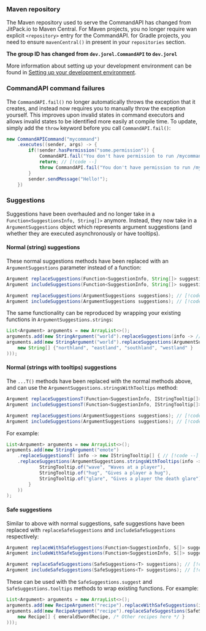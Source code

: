 ### Maven repository

The Maven repository used to serve the CommandAPI has changed from JitPack.io to Maven Central. For Maven projects, you no longer require wan explicit `<repository>` entry for the CommandAPI. for Gradle projects, you need to ensure `mavenCentral()` in present in your `repositories` section.

**The group ID has changed from `dev.jorel.CommandAPI` to `dev.jorel`**

More information about setting up your development environment can be found in [Setting up your development environment](../dev-setup/setup).

### CommandAPI command failures

The `CommandAPI.fail()` no longer automatically throws the exception that it creates, and instead now requires you to manually throw the exception yourself. This improves upon invalid states in command executors and allows invalid states to be identified more easily at compile time. To update, simply add the `throw` keyword before you call `CommandAPI.fail()`:

```java
new CommandAPICommand("mycommand")
    .executes((sender, args) -> {
        if(!sender.hasPermission("some.permission")) {
            CommandAPI.fail("You don't have permission to run /mycommand!"); // [!code --]
            return; // [!code --]
            throw CommandAPI.fail("You don't have permission to run /mycommand!"); // [!code ++]
        }
        sender.sendMessage("Hello!");
    })
```

### Suggestions

Suggestions have been overhauled and no longer take in a `Function<SuggestionsInfo, String[]>` anymore. Instead, they now take in a `ArgumentSuggestions` object which represents argument suggestions (and whether they are executed asynchronously or have tooltips).

#### Normal (string) suggestions

These normal suggestions methods have been replaced with an `ArgumentSuggestions` parameter instead of a function:

```java
Argument replaceSuggestions(Function<SuggestionInfo, String[]> suggestions); // [!code --]
Argument includeSuggestions(Function<SuggestionInfo, String[]> suggestions); // [!code --]

Argument replaceSuggestions(ArgumentSuggestions suggestions); // [!code ++]
Argument includeSuggestions(ArgumentSuggestions suggestions); // [!code ++]
```

The same functionality can be reproduced by wrapping your existing functions in `ArgumentSuggestions.strings`:

```java
List<Argument> arguments = new ArrayList<>();
arguments.add(new StringArgument("world").replaceSuggestions(info -> // [!code --]
arguments.add(new StringArgument("world").replaceSuggestions(ArgumentSuggestions.strings(info -> // [!code ++]
    new String[] {"northland", "eastland", "southland", "westland" }
)));
```

#### Normal (strings with tooltips) suggestions

The `...T()` methods have been replaced with the normal methods above, and can use the `ArgumentSuggestions.stringsWithTooltips` method:

```java
Argument replaceSuggestionsT(Function<SuggestionInfo, IStringTooltip[]> suggestions); // [!code --]
Argument includeSuggestionsT(Function<SuggestionInfo, IStringTooltip[]> suggestions); // [!code --]

Argument replaceSuggestions(ArgumentSuggestions suggestions); // [!code ++]
Argument includeSuggestions(ArgumentSuggestions suggestions); // [!code ++]
```

For example:

```java
List<Argument> arguments = new ArrayList<>();
arguments.add(new StringArgument("emote")
    .replaceSuggestionsT( info -> new IStringTooltip[] { // [!code --]
    .replaceSuggestions(ArgumentSuggestions.stringsWithTooltips(info -> new IStringTooltip[] { // [!code ++]
            StringTooltip.of("wave", "Waves at a player"),
            StringTooltip.of("hug", "Gives a player a hug"),
            StringTooltip.of("glare", "Gives a player the death glare")
        }
    ))
);
```

#### Safe suggestions

Similar to above with normal suggestions, safe suggestions have been replaced with `replaceSafeSuggestions` and `includeSafeSuggestions` respectively:

```java
Argument replaceWithSafeSuggestions(Function<SuggestionInfo, S[]> suggestions); // [!code --]
Argument includeWithSafeSuggestions(Function<SuggestionInfo, S[]> suggestions); // [!code --]

Argument replaceSafeSuggestions(SafeSuggestions<T> suggestions); // [!code ++]
Argument includeSafeSuggestions(SafeSuggestions<T> suggestions); // [!code ++]
```

These can be used with the `SafeSuggestions.suggest` and `SafeSuggestions.tooltips` methods to wrap existing functions. For example:

```java
List<Argument> arguments = new ArrayList<>();
arguments.add(new RecipeArgument("recipe").replaceWithSafeSuggestions(info -> // [!code --]
arguments.add(new RecipeArgument("recipe").replaceSafeSuggestions(SafeSuggestions.suggest(info -> // [!code ++]
    new Recipe[] { emeraldSwordRecipe, /* Other recipes here */ }
)));
```

